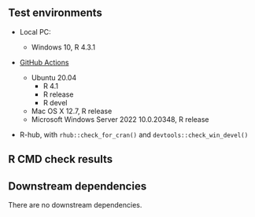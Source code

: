 ## Test environments

* Local PC:
  - Windows 10, R 4.3.1

* [GitHub Actions](https://github.com/jamestsakalos/climenv/actions/workflows/R-CMD-check.yml)
  - Ubuntu 20.04
    - R 4.1
    - R release
    - R devel
  - Mac OS X 12.7, R release
  - Microsoft Windows Server 2022 10.0.20348, R release
  
* R-hub, with `rhub::check_for_cran()` and `devtools::check_win_devel()`

## R CMD check results


## Downstream dependencies

There are no downstream dependencies.
